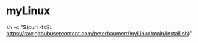 # myLinux

sh -c "$(curl -fsSL https://raw.githubusercontent.com/peterbaumert/myLinux/main/install.sh)"
